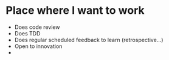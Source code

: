 # Place where I want to work

- Does code review
- Does TDD
- Does regular scheduled feedback to learn (retrospective...)
- Open to innovation
- 
